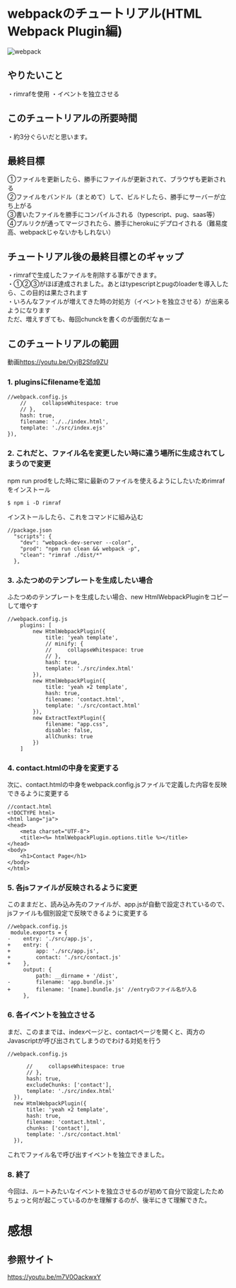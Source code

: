 # webpackのチュートリアル(HTML Webpack Plugin編)
![webpack](https://webpack.js.org/cd0bb358c45b584743d8ce4991777c42.svg "webpack")

## やりたいこと
・rimrafを使用
・イベントを独立させる

## このチュートリアルの所要時間
・約3分ぐらいだと思います。

## 最終目標
①ファイルを更新したら、勝手にファイルが更新されて、ブラウザも更新される  
②ファイルをバンドル（まとめて）して、ビルドしたら、勝手にサーバーが立ち上がる  
③書いたファイルを勝手にコンパイルされる（typescript、pug、saas等）  
④プルリクが通ってマージされたら、勝手にherokuにデプロイされる（難易度高、webpackじゃないかもしれない）  

## チュートリアル後の最終目標とのギャップ
・rimrafで生成したファイルを削除する事ができます。  
・①②③がほぼ達成されました。あとはtypescriptとpugのloaderを導入したら、この目的は果たされます  
・いろんなファイルが増えてきた時の対処方（イベントを独立させる）が出来るようになります  
ただ、増えすぎても、毎回chunckを書くのが面倒だなぁー


## このチュートリアルの範囲

動画<https://youtu.be/OvjB2Sfq9ZU>  


### 1. pluginsにfilenameを追加

~~~
//webpack.config.js
    //     collapseWhitespace: true
    // },
    hash: true,
    filename: './../index.html',
    template: './src/index.ejs'
}),
~~~


### 2. これだと、ファイル名を変更したい時に違う場所に生成されてしまうので変更

npm run prodをした時に常に最新のファイルを使えるようにしたいためrimrafをインストール
~~~
$ npm i -D rimraf
~~~  

インストールしたら、これをコマンドに組み込む
~~~
//package.json
  "scripts": {
    "dev": "webpack-dev-server --color",
    "prod": "npm run clean && webpack -p",
    "clean": "rimraf ./dist/*"
  },
~~~

### 3. ふたつめのテンプレートを生成したい場合

ふたつめのテンプレートを生成したい場合、new HtmlWebpackPluginをコピーして増やす  

~~~
//webpack.config.js
    plugins: [
        new HtmlWebpackPlugin({
            title: 'yeah template',
            // minify: {
            //     collapseWhitespace: true
            // },
            hash: true,
            template: './src/index.html'
        }),
        new HtmlWebpackPlugin({
            title: 'yeah ×2 template',
            hash: true,
            filename: 'contact.html',
            template: './src/contact.html'
        }),
        new ExtractTextPlugin({
            filename: "app.css",
            disable: false,
            allChunks: true
        })
    ]
~~~

### 4. contact.htmlの中身を変更する

次に、contact.htmlの中身をwebpack.config.jsファイルで定義した内容を反映できるように変更する

~~~
//contact.html
<!DOCTYPE html>
<html lang="ja">
<head>
    <meta charset="UTF-8">
    <title><%= htmlWebpackPlugin.options.title %></title>
</head>
<body>
    <h1>Contact Page</h1>
</body>
</html>
~~~

### 5. 各jsファイルが反映されるように変更
このままだと、読み込み先のファイルが、app.jsが自動で設定されているので、jsファイルも個別設定で反映できるように変更する  

~~~
//webpack.config.js
 module.exports = {
-    entry: './src/app.js',
+    entry: {
+        app: './src/app.js',
+        contact: './src/contact.js'
+    },
     output: {
         path: __dirname + '/dist',
-        filename: 'app.bundle.js'
+        filename: '[name].bundle.js' //entryのファイル名が入る
     },
~~~

### 6. 各イベントを独立させる

まだ、このままでは、indexページと、contactページを開くと、両方のJavascriptが呼び出されてしまうのでわける対処を行う

~~~
//webpack.config.js

      //     collapseWhitespace: true
      // },
      hash: true,
      excludeChunks: ['contact'],
      template: './src/index.html'
  }),
  new HtmlWebpackPlugin({
      title: 'yeah ×2 template',
      hash: true,
      filename: 'contact.html',
      chunks: ['contact'],
      template: './src/contact.html'
  }),
~~~

これでファイル名で呼び出すイベントを独立できました。

### 8. 終了
今回は、ルートみたいなイベントを独立させるのが初めて自分で設定したため
ちょっと何が起こっているのかを理解するのが、後半にきて理解できた。  

# 感想


## 参照サイト
<https://youtu.be/m7V0OackwxY>

